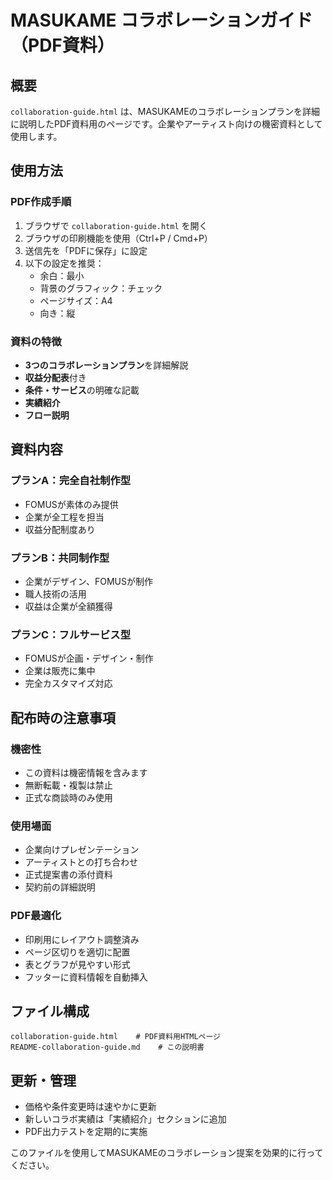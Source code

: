 # MASUKAME コラボレーションガイド（PDF資料）

## 概要
`collaboration-guide.html` は、MASUKAMEのコラボレーションプランを詳細に説明したPDF資料用のページです。企業やアーティスト向けの機密資料として使用します。

## 使用方法

### PDF作成手順
1. ブラウザで `collaboration-guide.html` を開く
2. ブラウザの印刷機能を使用（Ctrl+P / Cmd+P）
3. 送信先を「PDFに保存」に設定
4. 以下の設定を推奨：
   - 余白：最小
   - 背景のグラフィック：チェック
   - ページサイズ：A4
   - 向き：縦

### 資料の特徴
- **3つのコラボレーションプラン**を詳細解説
- **収益分配表**付き
- **条件・サービス**の明確な記載
- **実績紹介**
- **フロー説明**

## 資料内容

### プランA：完全自社制作型
- FOMUSが素体のみ提供
- 企業が全工程を担当
- 収益分配制度あり

### プランB：共同制作型  
- 企業がデザイン、FOMUSが制作
- 職人技術の活用
- 収益は企業が全額獲得

### プランC：フルサービス型
- FOMUSが企画・デザイン・制作
- 企業は販売に集中
- 完全カスタマイズ対応

## 配布時の注意事項

### 機密性
- この資料は機密情報を含みます
- 無断転載・複製は禁止
- 正式な商談時のみ使用

### 使用場面
- 企業向けプレゼンテーション
- アーティストとの打ち合わせ
- 正式提案書の添付資料
- 契約前の詳細説明

### PDF最適化
- 印刷用にレイアウト調整済み
- ページ区切りを適切に配置
- 表とグラフが見やすい形式
- フッターに資料情報を自動挿入

## ファイル構成
```
collaboration-guide.html    # PDF資料用HTMLページ
README-collaboration-guide.md    # この説明書
```

## 更新・管理
- 価格や条件変更時は速やかに更新
- 新しいコラボ実績は「実績紹介」セクションに追加
- PDF出力テストを定期的に実施

このファイルを使用してMASUKAMEのコラボレーション提案を効果的に行ってください。